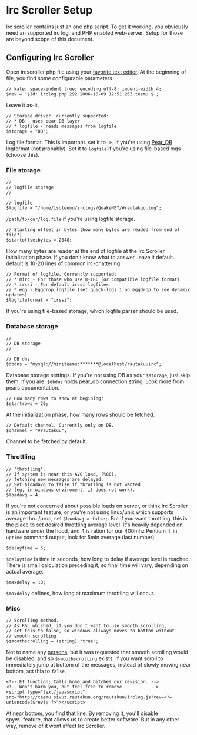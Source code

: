 # Irc Scroller Setup #

Irc scroller contains just an one php script. To get it working, you obviously need an supported irc log, and PHP enabled web-server. Setup for those are beyond scope of this document.

## Configuring Irc Scroller ##
Open ircscroller php file using your [favorite text editor](http://www.kate-editor.org/). At the beginning of file, you find some configurable parameters.
```
// kate: space-indent true; encoding utf-8; indent-width 4;
$rev = '$Id: irclog.php 292 2006-10-09 12:51:26Z teemu $';
```
Leave it as-it.

```
// Storage driver. currently supported:
// * DB - uses pear DB layer
// * logfile - reads messages from logfile
$storage = "DB";
```
Log file format. This is important. set it to `DB`, if you're using [Pear\_DB](http://pear.php.net/DB) logformat (not probably). Set it to `logfile` if you're using file-based logs (choose this).

### File storage ###
```
//
// logfile storage
//

// logfile
$logfile = "/home/isoteemu/irclogs/QuakeNET/#rautakuu.log";

```
`/path/to/our/log.file` if you're using logfile storage.

```
// Starting offset in bytes (how many bytes are readed from end of file?)
$startoffsetbytes = 2048;
```
How many bytes are reader at the end of logfile at the Irc Scroller initialization phase. If you don't know what to answer, leave it default. default is 10-20 lines of common irc-chattering.

```
// Format of logfile. Currently supported:
// * mirc - For those who use m-IRC (or compatible logfile format)
// * irssi - For default irssi logfiles
// * egg - Eggdrop logfile (set quick-logs 1 on eggdrop to see dynamic updates)
$logfileformat = "irssi";
```
If you're using file-based storage, which logfile parser should be used.

### Database storage ###
```
//
// DB storage
//

// DB dns
$dbdns = "mysql://miniteemu:*******@localhost/rautakuuirc";
```
Database storage settings. If you're not using DB as your `$storage`, just skip them. If you are, `$dbdns` holds pear\_db connection string. Look more from pears documentation.

```
// How many rows to show at begining?
$startrows = 20;

```
At the initialization phase, how many rows should be fetched.

```
// Default channel. Currently only on DB.
$channel = "#rautakuu";
```
Channel to be fetched by default.

### Throttling ###
```
// "throtling".
// If system is near this AVG load, (%80),
// fetching new messages are delayed.
// Set $loadavg to false if throtling is not wanted
// (eg, in windows enviroment, it does not work).
$loadavg = 4;
```
If you're not concerned about possible loads on server, or think Irc Scroller is an important feature, or you're not using linux/unix which supports average thru /proc, set `$loadavg = false;`. But if you want throttling, this is the place to set desired throttling average level. It's heavily depended on hardware under the hood, and 4 is ration for our 400mhz Pentium II. in `uptime` command output, look for 5min average (last number).

```
$delaytime = 5;
```
`$delaytime` is time in seconds, how long to delay if average level is reached. There is small calculation preceding it, so final time will vary, depending on actual average.

```
$maxdelay = 10;
```
`$maxdelay` defines, how long at maximum throttling will occur.

### Misc ###
```
// Scrolling method.
// As RSL whished, if you don't want to use smooth scrolling,
// set this to false, so windows allways moves to bottom without
// smooth scrolling
$smoothscrolling = (string) "true";
```
Not to name any [persons](http://rsl.sivut.rautakuu.org), but it was requested that smooth scrolling would be disabled, and so `$smoothscrolling` exists. If you want scroll to immediately jump at bottom of the messages, instead of slowly moving near bottom, set this to `false`.



```
<!-- ET function; Calls home and bitches our revision. -->
<!-- Won't harm you, but feel free to remove.          -->
<script type="text/javascript" src="http://teemu.sivut.rautakuu.org/rautakuu/irclog.js?rev=<?= urlencode($rev); ?>"></script>
```
At near bottom, you find that line. By removing it, you'll disable spyw...feature, that allows us to create better software. But in any other way, remove of it wont affect Irc Scroller.